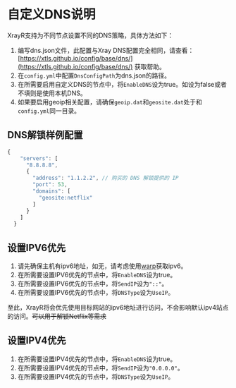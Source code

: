 # 自定义DNS说明

XrayR支持为不同节点设置不同的DNS策略，具体方法如下：

1. 编写dns.json文件，此配置与Xray DNS配置完全相同，请查看：[https://xtls.github.io/config/base/dns/](https://xtls.github.io/config/base/dns/) 获取帮助。
2. 在`config.yml`中配置`DnsConfigPath`为dns.json的路径。
3. 在所需要启用自定义DNS的节点中，将`EnableDNS`设为true。如设为false或者不填则是使用本机DNS。
4. 如果要启用geoip相关配置，请确保`geoip.dat`和`geosite.dat`处于和`config.yml`同一目录。

## DNS解锁样例配置

```javascript
{
    "servers": [
      "8.8.8.8", 
      {
        "address": "1.1.2.2", // 购买的 DNS 解锁提供的 IP
        "port": 53,
        "domains": [
          "geosite:netflix" 
        ]
      }
    ]
  }
```

## 设置IPV6优先

1. 请先确保主机有ipv6地址，如无，请考虑使用[warp](https://github.com/P3TERX/warp.sh)获取ipv6。
2. 在所需要设置IPV6优先的节点中，将`EnableDNS`设为true。
3. 在所需要设置IPV6优先的节点中，将`SendIP`设为`"::"`。
4. 在所需要设置IPV6优先的节点中，将`DNSType`设为`UseIP`。

至此，XrayR将会优先使用目标网站的ipv6地址进行访问，不会影响默认ipv4站点的访问。~~可以用于解锁Netflix等需求~~

## 设置IPV4优先

1. 在所需要设置IPV4优先的节点中，将`EnableDNS`设为true。
2. 在所需要设置IPV4优先的节点中，将`SendIP`设为`"0.0.0.0"`。
3. 在所需要设置IPV4优先的节点中，将`DNSType`设为`UseIP`。

